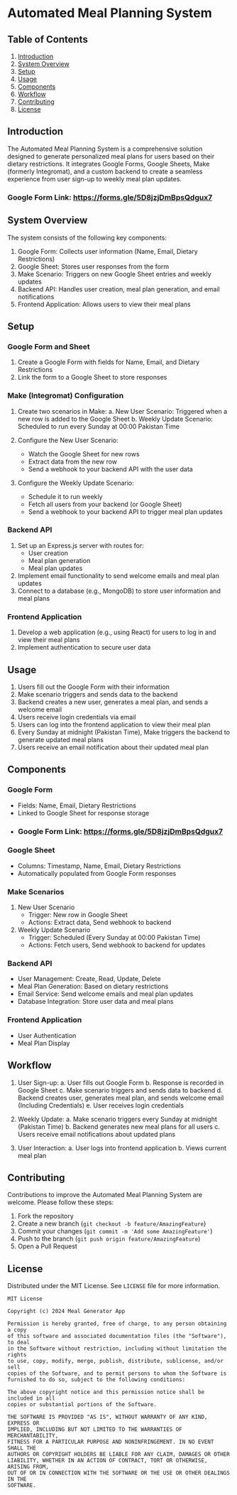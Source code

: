 # Automated Meal Planning System

## Table of Contents
1. [Introduction](#introduction)
2. [System Overview](#system-overview)
3. [Setup](#setup)
4. [Usage](#usage)
5. [Components](#components)
6. [Workflow](#workflow)
7. [Contributing](#contributing)
8. [License](#license)

## Introduction

The Automated Meal Planning System is a comprehensive solution designed to generate personalized meal plans for users based on their dietary restrictions. It integrates Google Forms, Google Sheets, Make (formerly Integromat), and a custom backend to create a seamless experience from user sign-up to weekly meal plan updates.
### Google Form Link: https://forms.gle/5D8jzjDmBpsQdgux7

## System Overview

The system consists of the following key components:

1. Google Form: Collects user information (Name, Email, Dietary Restrictions)
2. Google Sheet: Stores user responses from the form
3. Make Scenario: Triggers on new Google Sheet entries and weekly updates
4. Backend API: Handles user creation, meal plan generation, and email notifications
5. Frontend Application: Allows users to view their meal plans

## Setup

### Google Form and Sheet
1. Create a Google Form with fields for Name, Email, and Dietary Restrictions
2. Link the form to a Google Sheet to store responses

### Make (Integromat) Configuration
1. Create two scenarios in Make:
   a. New User Scenario: Triggered when a new row is added to the Google Sheet
   b. Weekly Update Scenario: Scheduled to run every Sunday at 00:00 Pakistan Time

2. Configure the New User Scenario:
   - Watch the Google Sheet for new rows
   - Extract data from the new row
   - Send a webhook to your backend API with the user data

3. Configure the Weekly Update Scenario:
   - Schedule it to run weekly
   - Fetch all users from your backend (or Google Sheet)
   - Send a webhook to your backend API to trigger meal plan updates

### Backend API
1. Set up an Express.js server with routes for:
   - User creation
   - Meal plan generation
   - Meal plan updates
2. Implement email functionality to send welcome emails and meal plan updates
3. Connect to a database (e.g., MongoDB) to store user information and meal plans

### Frontend Application
1. Develop a web application (e.g., using React) for users to log in and view their meal plans
2. Implement authentication to secure user data

## Usage

1. Users fill out the Google Form with their information
2. Make scenario triggers and sends data to the backend
3. Backend creates a new user, generates a meal plan, and sends a welcome email
4. Users receive login credentials via email
5. Users can log into the frontend application to view their meal plan
6. Every Sunday at midnight (Pakistan Time), Make triggers the backend to generate updated meal plans
7. Users receive an email notification about their updated meal plan

## Components

### Google Form
- Fields: Name, Email, Dietary Restrictions
- Linked to Google Sheet for response storage
- ### Google Form Link: https://forms.gle/5D8jzjDmBpsQdgux7

### Google Sheet
- Columns: Timestamp, Name, Email, Dietary Restrictions
- Automatically populated from Google Form responses

### Make Scenarios
1. New User Scenario
   - Trigger: New row in Google Sheet
   - Actions: Extract data, Send webhook to backend
2. Weekly Update Scenario
   - Trigger: Scheduled (Every Sunday at 00:00 Pakistan Time)
   - Actions: Fetch users, Send webhook to backend for updates

### Backend API
- User Management: Create, Read, Update, Delete
- Meal Plan Generation: Based on dietary restrictions
- Email Service: Send welcome emails and meal plan updates
- Database Integration: Store user data and meal plans

### Frontend Application
- User Authentication
- Meal Plan Display


## Workflow

1. User Sign-up:
   a. User fills out Google Form
   b. Response is recorded in Google Sheet
   c. Make scenario triggers and sends data to backend
   d. Backend creates user, generates meal plan, and sends welcome email (Including Credentials)
   e. User receives login credentials

2. Weekly Update:
   a. Make scenario triggers every Sunday at midnight (Pakistan Time)
   b. Backend generates new meal plans for all users
   c. Users receive email notifications about updated plans

3. User Interaction:
   a. User logs into frontend application
   b. Views current meal plan
  

## Contributing

Contributions to improve the Automated Meal Planning System are welcome. Please follow these steps:

1. Fork the repository
2. Create a new branch (`git checkout -b feature/AmazingFeature`)
3. Commit your changes (`git commit -m 'Add some AmazingFeature'`)
4. Push to the branch (`git push origin feature/AmazingFeature`)
5. Open a Pull Request

## License

Distributed under the MIT License. See `LICENSE` file for more information.

```
MIT License

Copyright (c) 2024 Meal Generator App

Permission is hereby granted, free of charge, to any person obtaining a copy
of this software and associated documentation files (the "Software"), to deal
in the Software without restriction, including without limitation the rights
to use, copy, modify, merge, publish, distribute, sublicense, and/or sell
copies of the Software, and to permit persons to whom the Software is
furnished to do so, subject to the following conditions:

The above copyright notice and this permission notice shall be included in all
copies or substantial portions of the Software.

THE SOFTWARE IS PROVIDED "AS IS", WITHOUT WARRANTY OF ANY KIND, EXPRESS OR
IMPLIED, INCLUDING BUT NOT LIMITED TO THE WARRANTIES OF MERCHANTABILITY,
FITNESS FOR A PARTICULAR PURPOSE AND NONINFRINGEMENT. IN NO EVENT SHALL THE
AUTHORS OR COPYRIGHT HOLDERS BE LIABLE FOR ANY CLAIM, DAMAGES OR OTHER
LIABILITY, WHETHER IN AN ACTION OF CONTRACT, TORT OR OTHERWISE, ARISING FROM,
OUT OF OR IN CONNECTION WITH THE SOFTWARE OR THE USE OR OTHER DEALINGS IN THE
SOFTWARE.
```
